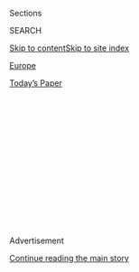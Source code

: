 <div id="app">

<div>

<div>

<div>

<div class="NYTAppHideMasthead css-1q2w90k e1suatyy0">

<div class="section css-ui9rw0 e1suatyy2">

<div class="css-eph4ug er09x8g0">

<div class="css-6n7j50">

</div>

<span class="css-1dv1kvn">Sections</span>

<div class="css-10488qs">

<span class="css-1dv1kvn">SEARCH</span>

</div>

[Skip to content](#site-content)[Skip to site
index](#site-index)

</div>

<div id="masthead-section-label" class="css-1wr3we4 eaxe0e00">

[Europe](https://www.nytimes3xbfgragh.onion/section/world/europe)

</div>

<div class="css-10698na e1huz5gh0">

</div>

</div>

<div id="masthead-bar-one" class="section hasLinks css-15hmgas e1csuq9d3">

<div class="css-uqyvli e1csuq9d0">

</div>

<div class="css-1uqjmks e1csuq9d1">

</div>

<div class="css-9e9ivx">

[](https://myaccount.nytimes3xbfgragh.onion/auth/login?response_type=cookie&client_id=vi)

</div>

<div class="css-1bvtpon e1csuq9d2">

[Today’s
Paper](https://www.nytimes3xbfgragh.onion/section/todayspaper)

</div>

</div>

</div>

</div>

<div data-aria-hidden="false">

<div id="site-content" data-role="main">

<div>

<div class="css-1aor85t" style="opacity:0.000000001;z-index:-1;visibility:hidden">

<div class="css-1hqnpie">

<div class="css-epjblv">

<span class="css-17xtcya">[Europe](/section/world/europe)</span><span class="css-x15j1o">|</span><span class="css-fwqvlz">Turkey
Passes Law Extending Sweeping Powers Over Social
Media</span>

</div>

<div class="css-k008qs">

<div class="css-1iwv8en">

<span class="css-18z7m18"></span>

<div>

</div>

</div>

<span class="css-1n6z4y">https://nyti.ms/2BClU9k</span>

<div class="css-1705lsu">

<div class="css-4xjgmj">

<div class="css-4skfbu" data-role="toolbar" data-aria-label="Social Media Share buttons, Save button, and Comments Panel with current comment count" data-testid="share-tools">

  - 
  - 
  - 
  - 
    
    <div class="css-6n7j50">
    
    </div>

  - 
  - 

</div>

</div>

</div>

</div>

</div>

</div>

<div id="NYT_TOP_BANNER_REGION" class="css-13pd83m">

</div>

<div id="top-wrapper" class="css-1sy8kpn">

<div id="top-slug" class="css-l9onyx">

Advertisement

</div>

[Continue reading the main
story](#after-top)

<div class="ad top-wrapper" style="text-align:center;height:100%;display:block;min-height:250px">

<div id="top" class="place-ad" data-position="top" data-size-key="top">

</div>

</div>

<div id="after-top">

</div>

</div>

<div>

<div id="sponsor-wrapper" class="css-1hyfx7x">

<div id="sponsor-slug" class="css-19vbshk">

Supported by

</div>

[Continue reading the main
story](#after-sponsor)

<div id="sponsor" class="ad sponsor-wrapper" style="text-align:center;height:100%;display:block">

</div>

<div id="after-sponsor">

</div>

</div>

<div class="css-186x18t">

</div>

<div class="css-1vkm6nb ehdk2mb0">

# Turkey Passes Law Extending Sweeping Powers Over Social Media

</div>

The legislation extends control over platforms like Facebook, Twitter
and YouTube. Critics worry it will be used to stifle dissent and
criticism of the government.

<div class="css-79elbk" data-testid="photoviewer-wrapper">

<div class="css-z3e15g" data-testid="photoviewer-wrapper-hidden">

</div>

<div class="css-1a48zt4 ehw59r15" data-testid="photoviewer-children">

![<span class="css-16f3y1r e13ogyst0" data-aria-hidden="true">A new law
in Turkey requires large social media companies like Facebook to open
offices in Turkey and remove content deemed offensive, or risk stiff
penalties.</span><span class="css-cnj6d5 e1z0qqy90" itemprop="copyrightHolder"><span class="css-1ly73wi e1tej78p0">Credit...</span><span><span>Justin
Sullivan/Getty
Images</span></span></span>](https://static01.graylady3jvrrxbe.onion/images/2020/07/29/world/29turkey-social-media01/29turkey-social-media01-articleLarge.jpg?quality=75&auto=webp&disable=upscale)

</div>

</div>

<div class="css-18e8msd">

<div class="css-vp77d3 epjyd6m0">

<div class="css-hus3qt ey68jwv0" data-aria-hidden="true">

[![Marc
Santora](https://static01.graylady3jvrrxbe.onion/images/2018/02/20/multimedia/author-marc-santora/author-marc-santora-thumbLarge-v2.png
"Marc Santora")](https://www.nytimes3xbfgragh.onion/by/marc-santora)

</div>

<div class="css-1baulvz">

By [<span class="css-1baulvz last-byline" itemprop="name">Marc
Santora</span>](https://www.nytimes3xbfgragh.onion/by/marc-santora)

</div>

</div>

  - 
    
    <div class="css-ld3wwf e16638kd2">
    
    July 29,
    2020
    
    </div>

  - 
    
    <div class="css-4xjgmj">
    
    <div class="css-d8bdto" data-role="toolbar" data-aria-label="Social Media Share buttons, Save button, and Comments Panel with current comment count" data-testid="share-tools">
    
      - 
      - 
      - 
      - 
        
        <div class="css-6n7j50">
        
        </div>
    
      - 
      - 
    
    </div>
    
    </div>

</div>

</div>

<div class="section meteredContent css-1r7ky0e" name="articleBody" itemprop="articleBody">

<div class="css-1fanzo5 StoryBodyCompanionColumn">

<div class="css-53u6y8">

Turkish lawmakers passed legislation on Wednesday that would give the
government sweeping new powers to regulate social media content, raising
concerns that one of the few remaining spaces for free public debate in
the country could fall under greater government control.

The bill orders social media platforms with over one million daily users
— such as Facebook,
[Twitter](https://www.nytimes3xbfgragh.onion/2020/08/03/technology/ftc-twitter-privacy-violations.html)
and YouTube — to open offices in Turkey and imposes stiff penalties if
the international companies refuse, including slowing the bandwidth of
the sites and making them largely inaccessible.

These offices would be responsible for responding to the demands of the
government and individuals to block or remove content hosted on their
platforms that is deemed offensive. They would have 48 hours to comply
and could be fined more than $700,000 if they fail to respond.

The new law, which is expected to go into
effect<span class="css-8l6xbc evw5hdy0"> </span>Oct. 1, also requires
the social media companies to store user data inside Turkey, raising
privacy concerns.

</div>

</div>

<div class="css-1fanzo5 StoryBodyCompanionColumn">

<div class="css-53u6y8">

President Recep Tayyip Erdogan and his governing A.K.P. party, having
already taken control over most of the nation’s traditional media
outlets, were behind the legislation, arguing that it was needed to
protect citizens from cybercrime and slander. Critics, however, say it
is part of a broader effort to control the flow of information in the
country and stifle dissent.

“The new law will enable the government to control social media, to get
content removed at will and to arbitrarily target individual users,” Tom
Porteous, deputy program director at Human Rights Watch, said in a
statement released hours before the overnight vote. “Social media is a
lifeline for many people who use it to access news, so this law signals
a new dark era of online censorship.”

The attempts to gain control over social media in Turkey highlight the
paradox the platforms present in the digital age.

They have been used to spread disinformation in Western democracies,
including by hostile foreign powers bent on sowing chaos and influencing
elections. Efforts by social media platforms to police the content they
host have repeatedly fallen short, and governments have yet to devise
successful strategies to regulate content without unwittingly infringing
on free speech.<span class="css-8l6xbc evw5hdy0"> </span>

But they have also proved to be an increasingly essential tool for
debate and dialogue in repressive and autocratic nations, one of the
last arenas where opposition figures can connect with the public, and
citizens can attempt to hold politicians to account.

</div>

</div>

<div class="css-1fanzo5 StoryBodyCompanionColumn">

<div class="css-53u6y8">

More than 90 percent of Turkey’s conventional media is now controlled by
conglomerates close to the government. Hundreds of reporters have been
jailed or fled the country out of fear and Mr. Erdogan has made himself
so omnipresent on TV and radio that his voice can drown out all others.
The internet is now, for many,<span class="css-8l6xbc evw5hdy0">
</span>the last open public forum.

In passing the bill,<span class="css-8l6xbc evw5hdy0"> </span>supporters
acknowledged that it would allow the government to exert more authority
in the digital realm.

“Today, while all the conventional media is acting within a certain
discipline and order, we will be regulating social media who is acting
entirely on its own,” Cahit Ozkan, deputy head of the A.K.P., said on
Tuesday in televised remarks.

Mr. Erdogan has [made no secret of his disdain for social media and of
his desire to exert control over digital
spaces](https://www.nytimes3xbfgragh.onion/interactive/2019/11/13/magazine/internet-turkey.html),
much in the same way his government has gained control over traditional
media.

</div>

</div>

<div class="css-79elbk" data-testid="photoviewer-wrapper">

<div class="css-z3e15g" data-testid="photoviewer-wrapper-hidden">

</div>

<div class="css-1a48zt4 ehw59r15" data-testid="photoviewer-children">

![<span class="css-16f3y1r e13ogyst0" data-aria-hidden="true">President
Recep Tayyip Erdogan, second from left, has long sought greater control
over social media
platforms.</span><span class="css-cnj6d5 e1z0qqy90" itemprop="copyrightHolder"><span class="css-1ly73wi e1tej78p0">Credit...</span><span>Adem
Altan/Agence France-Presse — Getty
Images</span></span>](https://static01.graylady3jvrrxbe.onion/images/2020/07/29/world/29turkey-social-media02sub/merlin_174798120_95ea4653-86ae-4284-a719-4b173761cfa5-articleLarge.jpg?quality=75&auto=webp&disable=upscale)

</div>

</div>

<div class="css-1fanzo5 StoryBodyCompanionColumn">

<div class="css-53u6y8">

Six years ago, when he was embroiled in a corruption scandal widely
reported on social media, he vowed to restrict access to the sites.

“We will not allow this nation to be devoured by YouTube, Facebook or
whatever,” Mr. Erdogan said at the time. “We will take necessary steps
in the firmest way.”

</div>

</div>

<div class="css-1fanzo5 StoryBodyCompanionColumn">

<div class="css-53u6y8">

In 2016, months before an attempted coup, Turkey moved even more
aggressively to censor content on the internet, as the number of people
prosecuted for insulting Mr. Erdogan in posts on social media
skyrocketed. At the same time, internet trolls loyal to the government
used social media platforms to attack critics and journalists.

In 2017, the country shocked many international observers when it banned
Wikipedia, a restriction that was lifted only this past January.

Last summer, Turkey gave its media regulatory authority sweeping control
over streaming services, including entertainment sites like Netflix.

Netflix, which is the most prominent streaming service in Turkey, has
[already run into difficulties with Turkish
censors](https://www.nytimes3xbfgragh.onion/2019/10/31/arts/television/netflix-censorship-turkey-india.html)
and has had to edit content of its Turkish-produced programs, removing
cigarettes and blurring suggestive gestures.

Last week, Netflix canceled its fourth Turkish production a day before
filming was scheduled to begin, after the Turkish media regulatory
authority refused permission for filming. Ece Yorenc, the screenplay
writer, said the authority had refused to grant permission for the
series “If Only” because of a gay character in the series. Netflix chose
to cancel the entire series rather than change the content, she said.

The issue of social media content took a personal turn more recently,
when Mr. Erdogan’s newborn grandson — the fourth child of his daughter,
Esra Albayrak, and Berat Albayrak, who is also
the<span class="css-8l6xbc evw5hdy0"> </span>finance minister — was
insulted on various social media platforms.

“Those spaces where lies, defamation, attack to personal rights,
character assassinations are running wild, should be put in order,” Mr.
Erdogan told party officials in a televised speech on July 1.

</div>

</div>

<div class="css-1fanzo5 StoryBodyCompanionColumn">

<div class="css-53u6y8">

“We want such social media spaces to be entirely removed, to be
controlled,” he added.

But criticism of the law was swift, filling the very sites the
government was seeking to control.

Yaman Akdeniz, an expert in online rights, wrote on Twitter that “a new
and dark period in Turkey is starting.”

“The aim is to silence,” he wrote. “It is the intention of the
government to clean its past from critical content including news
coverage of corruption allegations as well as all sorts of
irregularities.”

Even without the new bill, Turkey blocked access to more than 400,000
websites by the end of 2019, according to Mr. Akdeniz, whose
organization, the Freedom of Expression Association, compiles an annual
report on internet access in the country.

According to his analysis, last year more than 130,000 web addresses
were blocked; 40,000 posts on Twitter taken down; 10,000 YouTube videos
removed; and 6,200 Facebook posts scrubbed from the site.

The new bill will give the government even greater freedom to remove
content of independent news outlets which are the almost the only source
of unbiased local news coverage in Turkish. For many in Turkey, social
media is also the last forum where they can publicly express grievances
on topics raging from violence against women to political corruption.

Before the vote, the United Nations High Commissioner for Human Rights
warned that the law “would give the state powerful tools for asserting
even more control over the media landscape.”

</div>

</div>

<div class="css-1fanzo5 StoryBodyCompanionColumn">

<div class="css-53u6y8">

Quinn McKew, executive director of Article 19, an advocacy group for an
open internet and free expression, said that the law placed companies in
a difficult position.

“Social media companies face either becoming the long arm of the state
censorship or having access to their platforms slowed so much that they
are in effect blocked in Turkey,” she said. “Given the erosion of the
rule of law in Turkey under the current government, tech companies
cannot rely on the courts to challenge blocking decisions or requests
for user data.”

Twitter and Facebook declined to comment on the bill. According to
Twitter’s transparency report for the first half of 2019, Turkey had the
highest number of content removal request, with more than 6,000.

Raymond Zhong, Adam Satariano and Carlotta Gall contributed
reporting.<span class="css-8l6xbc evw5hdy0"> </span>

</div>

</div>

<div>

</div>

</div>

<div>

</div>

<div>

</div>

<div>

</div>

<div>

<div id="bottom-wrapper" class="css-1ede5it">

<div id="bottom-slug" class="css-l9onyx">

Advertisement

</div>

[Continue reading the main
story](#after-bottom)

<div id="bottom" class="ad bottom-wrapper" style="text-align:center;height:100%;display:block;min-height:90px">

</div>

<div id="after-bottom">

</div>

</div>

</div>

</div>

</div>

## Site Index

<div>

</div>

## Site Information Navigation

  - [© <span>2020</span> <span>The New York Times
    Company</span>](https://help.nytimes3xbfgragh.onion/hc/en-us/articles/115014792127-Copyright-notice)

<!-- end list -->

  - [NYTCo](https://www.nytco.com/)
  - [Contact
    Us](https://help.nytimes3xbfgragh.onion/hc/en-us/articles/115015385887-Contact-Us)
  - [Work with us](https://www.nytco.com/careers/)
  - [Advertise](https://nytmediakit.com/)
  - [T Brand Studio](http://www.tbrandstudio.com/)
  - [Your Ad
    Choices](https://www.nytimes3xbfgragh.onion/privacy/cookie-policy#how-do-i-manage-trackers)
  - [Privacy](https://www.nytimes3xbfgragh.onion/privacy)
  - [Terms of
    Service](https://help.nytimes3xbfgragh.onion/hc/en-us/articles/115014893428-Terms-of-service)
  - [Terms of
    Sale](https://help.nytimes3xbfgragh.onion/hc/en-us/articles/115014893968-Terms-of-sale)
  - [Site
    Map](https://spiderbites.nytimes3xbfgragh.onion)
  - [Help](https://help.nytimes3xbfgragh.onion/hc/en-us)
  - [Subscriptions](https://www.nytimes3xbfgragh.onion/subscription?campaignId=37WXW)

</div>

</div>

</div>

</div>
